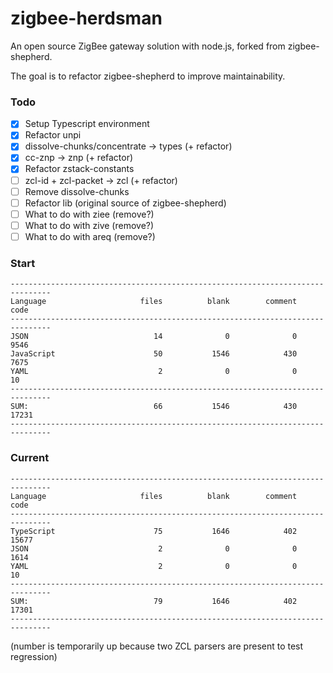 # zigbee-herdsman
An open source ZigBee gateway solution with node.js, forked from zigbee-shepherd.

The goal is to refactor zigbee-shepherd to improve maintainability.

### Todo
- [x] Setup Typescript environment
- [x] Refactor unpi
- [x] dissolve-chunks/concentrate -> types (+ refactor)
- [x] cc-znp -> znp (+ refactor)
- [x] Refactor zstack-constants
- [ ] zcl-id + zcl-packet -> zcl (+ refactor)
- [ ] Remove dissolve-chunks
- [ ] Refactor lib (original source of zigbee-shepherd)
- [ ] What to do with ziee (remove?)
- [ ] What to do with zive (remove?)
- [ ] What to do with areq (remove?)

### Start
```
-------------------------------------------------------------------------------
Language                     files          blank        comment           code
-------------------------------------------------------------------------------
JSON                            14              0              0           9546
JavaScript                      50           1546            430           7675
YAML                             2              0              0             10
-------------------------------------------------------------------------------
SUM:                            66           1546            430          17231
-------------------------------------------------------------------------------
```

### Current
```
-------------------------------------------------------------------------------
Language                     files          blank        comment           code
-------------------------------------------------------------------------------
TypeScript                      75           1646            402          15677
JSON                             2              0              0           1614
YAML                             2              0              0             10
-------------------------------------------------------------------------------
SUM:                            79           1646            402          17301
-------------------------------------------------------------------------------
```

(number is temporarily up because two ZCL parsers are present to test regression)